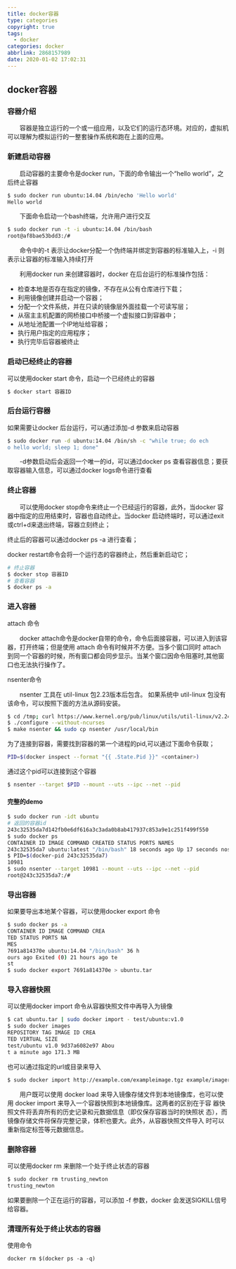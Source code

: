```yaml
---
title: docker容器
type: categories
copyright: true
tags:
  - docker
categories: docker
abbrlink: 2868157989
date: 2020-01-02 17:02:31
---
```


## docker容器
### 容器介绍
&emsp;&emsp;容器是独立运行的一个或一组应用，以及它们的运行态环境。对应的，虚拟机可以理解为模拟运行的一整套操作系统和跑在上面的应用。

### 新建启动容器
&emsp;&emsp;启动容器的主要命令是docker run，下面的命令输出一个“hello world”，之后终止容器
<!--more-->

```sh
$ sudo docker run ubuntu:14.04 /bin/echo 'Hello world'
Hello world
```
&emsp;&emsp;下面命令启动一个bash终端，允许用户进行交互
```sh
$ sudo docker run -t -i ubuntu:14.04 /bin/bash
root@af8bae53bdd3:/#
```
&emsp;&emsp;命令中的-t 表示让docker分配一个伪终端并绑定到容器的标准输入上，-i 则表示让容器的标准输入持续打开

&emsp;&emsp;利用docker run 来创建容器时，docker 在后台运行的标准操作包括：

* 检查本地是否存在指定的镜像，不存在从公有仓库进行下载；
* 利用镜像创建并启动一个容器；
* 分配一个文件系统，并在只读的镜像层外面挂载一个可读写层；
* 从宿主主机配置的网桥接口中桥接一个虚拟接口到容器中；
* 从地址池配置一个IP地址给容器；
* 执行用户指定的应用程序；
* 执行完毕后容器被终止

### 启动已经终止的容器
可以使用docker start 命令，启动一个已经终止的容器
```sh
$ docker start 容器ID 
```

### 后台运行容器
如果需要让docker 后台运行，可以通过添加-d 参数来启动容器
```sh
$ sudo docker run -d ubuntu:14.04 /bin/sh -c "while true; do ech
o hello world; sleep 1; done"
```
&emsp;&emsp;-d参数启动后会返回一个唯一的id，可以通过docker ps 查看容器信息；要获取容器输入信息，可以通过docker logs命令进行查看

### 终止容器

&emsp;&emsp;可以使用docker stop命令来终止一个已经运行的容器，此外，当docker 容器中指定的应用结束时，容器也自动终止。当docker 启动终端时，可以通过exit或ctrl+d来退出终端，容器立刻终止；

终止后的容器可以通过docker ps -a 进行查看；

docker restart命令会将一个运行态的容器终止，然后重新启动它；
```sh
# 终止容器
$ docker stop 容器ID
# 查看容器
$ docker ps -a
```

### 进入容器
attach 命令

&emsp;&emsp;docker attach命令是docker自带的命令，命令后面接容器，可以进入到该容器，打开终端；但是使用 attach 命令有时候并不方便。当多个窗口同时 attach 到同一个容器的时候，所有窗口都会同步显示。当某个窗口因命令阻塞时,其他窗口也无法执行操作了。

nsenter命令

&emsp;&emsp;nsenter 工具在 util-linux 包2.23版本后包含。 如果系统中 util-linux 包没有该命令，可以按照下面的方法从源码安装。
```sh
$ cd /tmp; curl https://www.kernel.org/pub/linux/utils/util-linux/v2.24/util-linux-2.24.tar.gz | tar -zxf-; cd util-linux-2.24;
$ ./configure --without-ncurses
$ make nsenter && sudo cp nsenter /usr/local/bin
```
为了连接到容器，需要找到容器的第一个进程的pid,可以通过下面命令获取；
```sh
PID=$(docker inspect --format "{{ .State.Pid }}" <container>)
```
通过这个pid可以连接到这个容器
```sh
$ nsenter --target $PID --mount --uts --ipc --net --pid
```
#### 完整的demo
```sh
$ sudo docker run -idt ubuntu
# 返回的容器id
243c32535da7d142fb0e6df616a3c3ada0b8ab417937c853a9e1c251f499f550
$ sudo docker ps
CONTAINER ID IMAGE COMMAND CREATED STATUS PORTS NAMES
243c32535da7 ubuntu:latest "/bin/bash" 18 seconds ago Up 17 seconds nostalgic_hypatia
$ PID=$(docker-pid 243c32535da7)
10981
$ sudo nsenter --target 10981 --mount --uts --ipc --net --pid
root@243c32535da7:/#
```
### 导出容器
如果要导出本地某个容器，可以使用docker export 命令
```sh
$ sudo docker ps -a
CONTAINER ID IMAGE COMMAND CREA
TED STATUS PORTS NA
MES
7691a814370e ubuntu:14.04 "/bin/bash" 36 h
ours ago Exited (0) 21 hours ago te
st
$ sudo docker export 7691a814370e > ubuntu.tar
```

### 导入容器快照
可以使用docker import 命令从容器快照文件中再导入为镜像
```sh
$ cat ubuntu.tar | sudo docker import - test/ubuntu:v1.0
$ sudo docker images
REPOSITORY TAG IMAGE ID CREA
TED VIRTUAL SIZE
test/ubuntu v1.0 9d37a6082e97 Abou
t a minute ago 171.3 MB
```
也可以通过指定的url或目录来导入
```sh
$ sudo docker import http://example.com/exampleimage.tgz example/imagerepo
```

&emsp;&emsp;用户既可以使用 docker load 来导入镜像存储文件到本地镜像库，也可以使用 docker import 来导入一个容器快照到本地镜像库。这两者的区别在于容
器快照文件将丢弃所有的历史记录和元数据信息（即仅保存容器当时的快照状
态），而镜像存储文件将保存完整记录，体积也要大。此外，从容器快照文件导入
时可以重新指定标签等元数据信息。

### 删除容器
可以使用docker rm 来删除一个处于终止状态的容器
```sh
$ sudo docker rm trusting_newton
trusting_newton
```
如果要删除一个正在运行的容器，可以添加 -f 参数，docker 会发送SIGKILL信号给容器。

### 清理所有处于终止状态的容器
使用命令 
```
docker rm $(docker ps -a -q)
```
